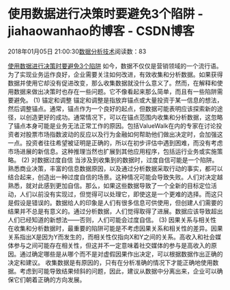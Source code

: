 
# 使用数据进行决策时要避免3个陷阱 - jiahaowanhao的博客 - CSDN博客


2018年01月05日 21:00:30[数据分析技术](https://me.csdn.net/jiahaowanhao)阅读数：83


[使用数据进行决策时要避免3个陷阱](http://cda.pinggu.org/view/24371.html)
如今，数据不仅仅是营销领域的一个流行语。为了实现业务运作良好，企业需要关注如何改进，有效收集和分析数据。如果获得数据并使用它却没有促进改变，那么收集数据就没什么意义了。然而，在解释和使用数据来做出决策时也存在一些问题。它不像看起来那么简单，而且有一些陷阱需要避免。
(1) 锚定和调整
锚定和调整是指放弃锚点或大量投资于某一信息的想法，然后调整锚点。通常，锚点作为一个良好的起点，但数据可能表明应该探索新的途径，以创造更好的成功。通常情况下，可以在锚点范围内收集和分析数据，这忽略了锚点本身可能是业务无法正常工作的原因。包括ValueWalk在内的专家在讨论投资者对股票市场指数波动的反应以及行为金融如何帮助他们做出决定时，会加强这一点。投资者往往希望被证明是正确的，所以在初步评估中遇到困难，而没有考虑市场进展的新信息。这种推理当然也扩展到其他应用程序，包括运行业务或实施策略。
(2) 对数据过度自信
当涉及到收集到的数据时，过度自信可能是一个陷阱。熟悉商业决策，丰富的信息数据原因，以及通过分析数据采取行动的事实，都可以结合起来，创造出一种过度自信的场景。这种情况可能会导致失败。人们对决定越熟悉，就对此感到更加自信。那么，如果这些数据导致了一个全新的目标定位活动，人们以前没有实现过，但觉得可以处理它，即使这是一个更难的选择。而这只是假设是错误的。数据给人的印象是人们有很多信息可供使用，但创建人们需要的结果并不总是有意义的。通过分析数据，人们觉得取得了进展。数据应该导致超出人们已经知道的新想法——否则，人们可能会过度自信。
(3) 因果关系与相关性
在收集和分析数据时，最重要的陷阱可能是不考虑因果关系和相关性的差异。因果关系指出X是因为Y而发生的，而相关性仅指向X和Y之间的关系。高收入和社会媒体参与之间可能存在相关性，但这并不一定意味着社交媒体的参与是高收入的原因。通过确定哪些是从哪个而不是对虚假因果作出决定，可以根据数据作出正确的决定和建议。
收集数据是有原因的，只有在分析准确的情况下才能正确地使用数据。考虑到可能导致结果倾斜的问题，因此，建议从数据中分离出来，企业可以确保它们朝着正确的方向发展。


